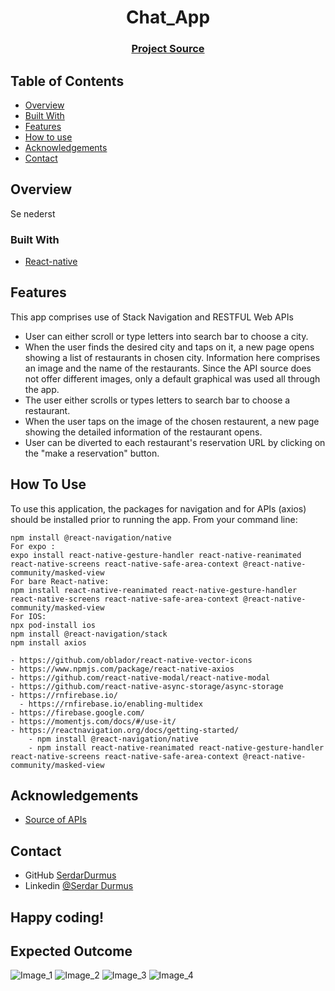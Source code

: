 
<h1 align="center">Chat_App</h1>
<div align="center">
  <h3>
    <a href="https://github.com/serdardurmus/Chat_App">
      Project Source
    </a>
  </h3>
</div>
<!-- TABLE OF CONTENTS -->

## Table of Contents

- [Overview](#overview)
- [Built With](#built-with)
- [Features](#features)
- [How to use](#how-to-use)
- [Acknowledgements](#acknowledgements)
- [Contact](#contact)

<!-- OVERVIEW -->
## Overview
Se nederst

### Built With
<!-- This section should list any major frameworks that you built your project using. Here are a few examples.-->
- [React-native](https://reactnative.dev/)

## Features
This app comprises use of Stack Navigation and RESTFUL Web APIs
- User can either scroll or type letters into search bar to choose a city. 
- When the user finds the desired city and taps on it, a new page opens showing a list of restaurants in chosen city. Information here comprises an image and the name of the restaurants. Since the API source does not offer different images, only a default graphical was used all through the app.
- The user either scrolls or types letters to search bar to choose a restaurant. 
- When the user taps on the image of the chosen restaurent, a new page showing the detailed information of the restaurant opens. 
- User can be diverted to each restaurant's reservation URL by clicking on the "make a reservation" button.

## How To Use
To use this application, the packages for navigation and for APIs (axios) should be installed prior to running the app. From your command line:
```
npm install @react-navigation/native
For expo :
expo install react-native-gesture-handler react-native-reanimated react-native-screens react-native-safe-area-context @react-native-community/masked-view
For bare React-native:
npm install react-native-reanimated react-native-gesture-handler react-native-screens react-native-safe-area-context @react-native-community/masked-view
For IOS:
npx pod-install ios
npm install @react-navigation/stack
npm install axios

- https://github.com/oblador/react-native-vector-icons
- https://www.npmjs.com/package/react-native-axios
- https://github.com/react-native-modal/react-native-modal
- https://github.com/react-native-async-storage/async-storage
- https://rnfirebase.io/
  - https://rnfirebase.io/enabling-multidex
- https://firebase.google.com/
- https://momentjs.com/docs/#/use-it/
- https://reactnavigation.org/docs/getting-started/
    - npm install @react-navigation/native
    - npm install react-native-reanimated react-native-gesture-handler react-native-screens react-native-safe-area-context @react-native-community/masked-view
```

## Acknowledgements
<!-- This section should list any articles or add-ons/plugins that helps you to complete the project. This is optional but it will help you in the future. For exmpale -->
- [Source of APIs](https://opentable.herokuapp.com/)

## Contact
- GitHub [SerdarDurmus](https://github.com/serdardurmus)
- Linkedin [@Serdar Durmus](https://www.linkedin.com/in/serdardurmusj/)

## Happy coding!

## Expected Outcome

![Image_1](./images/images(1).jpg)
![Image_2](./images/images(2).jpg)
![Image_3](./images/images(3).jpg)
![Image_4](./images/images(4).jpg)